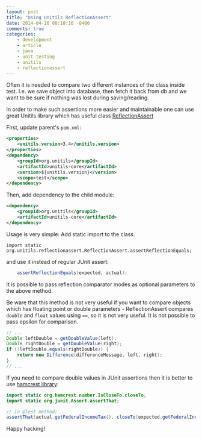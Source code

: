 ```yaml
---
layout: post
title: "Using Unitils ReflectionAssert"
date: 2014-04-16 00:10:10 -0400
comments: true
categories: 
    - development
    - article
    - java
    - unit testing
    - unitils
    - reflectionassert
---
```


Often it is needed to compare two different instances of the class inside test. I.e. we save object into database, then fetch it back from db and we want to be sure if nothing was lost during saving/reading. 

In order to make such assertions more easier and maintainable one can use great Unitils library which has useful class [ReflectionAssert]

First, update parent's `pom.xml`:
``` xml pom.xml changes in parent module
<properties>
    <unitils.version>3.4</unitils.version>
</properties>
<dependency>
    <groupId>org.unitils</groupId>
    <artifactId>unitils-core</artifactId>
    <version>${unitils.version}</version>
    <scope>test</scope>
</dependency>
```

Then, add dependency to the child module:   
``` xml pom.xml changes in child module
<dependency>
    <groupId>org.unitils</groupId>
    <artifactId>unitils-core</artifactId>
</dependency>
```

Usage is very simple:
Add static import to the class.
``` 
import static org.unitils.reflectionassert.ReflectionAssert.assertReflectionEquals;
```

and use it instead of regular JUnit assert:

``` java
    assertReflectionEquals(expected, actual);
```

It is possible to pass reflection comparator modes as optional parameters to the above method.

Be ware that this method is not very useful if you want to compare objects which has floating point or double parameters - ReflectionAssert compares `double` and `float` values using `==`, so it is not very useful. It is not possible to pass epsilon for comparison.

``` java excerpt from org.unitils.reflectionassert.comparator.impl.LenientNumberComparator#compare
// ...
Double leftDouble = getDoubleValue(left);
Double rightDouble = getDoubleValue(right);
if (!leftDouble.equals(rightDouble)) {
    return new Difference(differenceMessage, left, right);
}
// ...
```

If you need to compare double values in JUnit assertions then it is better to use [hamcrest library]:

``` java
import static org.hamcrest.number.IsCloseTo.closeTo;
import static org.junit.Assert.assertThat;

// in @Test method:
assertThat(actual.getFederalIncomeTax(), closeTo(expected.getFederalIncomeTax(), EPSILON))
```

Happy hacking!

[Unitils]: http://www.unitils.org/summary.html
[ReflectionAssert]: http://www.unitils.org/tutorial-reflectionassert.html
[hamcrest library]: https://code.google.com/p/hamcrest/
